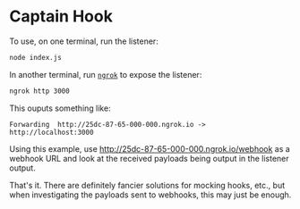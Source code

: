 Captain Hook
============

To use, on one terminal, run the listener:

```bash
node index.js
```

In another terminal, run [`ngrok`](https://ngrok.com/) to expose the listener:

```bash
ngrok http 3000
```

This ouputs something like:

```
Forwarding  http://25dc-87-65-000-000.ngrok.io -> http://localhost:3000
```

Using this example, use http://25dc-87-65-000-000.ngrok.io/webhook as a webhook URL
and look at the received payloads being output in the listener output.

That's it. There are definitely fancier solutions for mocking hooks, etc., but when
investigating the payloads sent to webhooks, this may just be enough.
